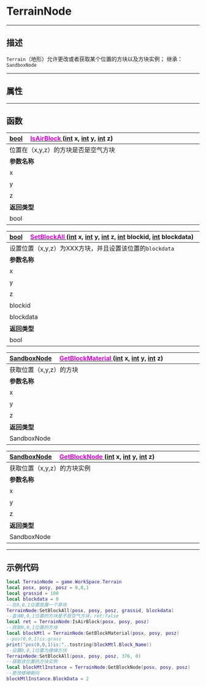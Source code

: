 # TerrainNode
------------------------------------------------------------------------------------------
## 描述

`Terrain`（地形）允许更改或者获取某个位置的方块以及方块实例；
继承：`SandboxNode`

------------------------------------------------------------------------------------------
## 属性

------------------------------------------------------------------------------------------
## 函数

|<div style="width:500px">[bool]() &emsp;[<font color="dd00dd">IsAirBlock</font> ]() ([int]() x, [int]() y, [int]() z)</div>|<div style="width:100px"></div>|<div style="width:45px"></div>|<div style="width:400px"></div>|
|:---|:---|:---|:---|
|位置在（x,y,z）的方块是否是空气方块||||
|**参数名称**|**类别**|**默认**|**描述**|
|x|int||坐标x轴|
|y|int||坐标y轴|
|z|int||坐标z轴|
|**返回类型**|||**概要**|
|bool|||返回`true`表示该位置是空气方块|

|<div style="width:500px">[bool]() &emsp;[<font color="dd00dd">SetBlockAll</font> ]() ([int]() x, [int]() y, [int]() z, [int]() blockid, [int]() blockdata)</div>|<div style="width:100px"></div>|<div style="width:45px"></div>|<div style="width:400px"></div>|
|:---|:---|:---|:---|
|设置位置（x,y,z）为XXX方块，并且设置该位置的`blockdata`||||
|**参数名称**|**类别**|**默认**|**描述**|
|x|int||坐标x轴|
|y|int||坐标y轴|
|z|int||坐标z轴|
|blockid|int||方块id|
|blockdata|int||方块data|
|**返回类型**|||**概要**|
|bool|||返回`true`表示设置成功|

|<div style="width:500px">[SandboxNode]() &emsp;[<font color="dd00dd">GetBlockMaterial</font> ]() ([int]() x, [int]() y, [int]() z)</div>|<div style="width:100px"></div>|<div style="width:45px"></div>|<div style="width:400px"></div>|
|:---|:---|:---|:---|
|获取位置（x,y,z）的方块||||
|**参数名称**|**类别**|**默认**|**描述**|
|x|int||坐标x轴|
|y|int||坐标y轴|
|z|int||坐标z轴|
|**返回类型**|||**概要**|
|SandboxNode|||该坐标位置的方块|

|<div style="width:500px">[SandboxNode]() &emsp;[<font color="dd00dd">GetBlockNode</font> ]() ([int]() x, [int]() y, [int]() z)</div>|<div style="width:100px"></div>|<div style="width:45px"></div>|<div style="width:400px"></div>|
|:---|:---|:---|:---|
|获取位置（x,y,z）的方块实例||||
|**参数名称**|**类别**|**默认**|**描述**|
|x|int||坐标x轴|
|y|int||坐标y轴|
|z|int||坐标z轴|
|**返回类型**|||**概要**|
|SandboxNode|||返回该坐标位置的方块实例|

------------------------------------------------------------------------------------------
## 示例代码

```lua
local TerrainNode = game.WorkSpace.Terrain
local posx, posy, posz = 0,0,1
local grassid = 100
local blockdata = 0
--在0,0,1位置放置一个草块
TerrainNode:SetBlockAll(posx, posy, posz, grassid, blockdata)
--查询0,0,1位置的方块是不是空气方块，ret:false
local ret = TerrainNode:IsAirBlock(posx, posy, posz)
--获取0,0,1位置的方块
local blockMtl = TerrainNode:GetBlockMaterial(posx, posy, posz)
--pos(0,0,1)is:grass
print("pos(0,0,1)is:"..tostring(blockMtl.Block_Name))
--设置0,0,1位置为楼梯方块
TerrainNode:SetBlockAll(posx, posy, posz, 376, 0)
--获取该位置的方块实例
local blockMtlInstance = TerrainNode:GetBlockNode(posx, posy, posz)
--更改楼梯朝向
blockMtlInstance.BlockData = 2
```